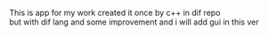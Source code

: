 This is app for my work 
created it once by c++ in dif repo  
but with dif lang and some improvement and i will add gui in this ver
